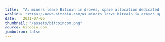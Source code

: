 ```yaml
---
title:  "As miners leave Bitcoin in droves, space allocation dedicated to Filecoin and Chia surges"
weblink: "https://news.bitcoin.com/as-miners-leave-bitcoin-in-droves-space-allocation-dedicated-to-filecoin-and-chia-surges/"
date:   2021-07-05
thumbnail: "/assets/bitcoincom.png"
source: bitcoin.com
jumbotron: false
---
```

